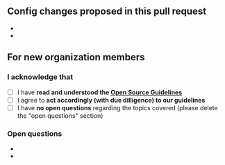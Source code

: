 ## Config changes proposed in this pull request
- 
- 

## For new organization members 

### I acknowledge that
- [ ] I have **read and understood the [Open Source Guidelines](https://baloise.github.io/open-source/docs/arc42/)**
- [ ] I agree to **act accordingly (with due dilligence) to our guidelines**
- [ ] I have **no open questions** regarding the topics covered (please delete the "open questions" section)

### Open questions
- 
- 
